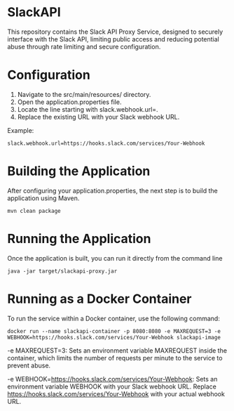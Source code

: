 # SlackAPI
This repository contains the Slack API Proxy Service, designed to securely interface with the Slack API, limiting public access and reducing potential abuse through rate limiting and secure configuration.

# Configuration

1. Navigate to the src/main/resources/ directory.
2. Open the application.properties file.
3. Locate the line starting with slack.webhook.url=.
4. Replace the existing URL with your Slack webhook URL.

Example:
```
slack.webhook.url=https://hooks.slack.com/services/Your-Webhook
```
# Building the Application
After configuring your application.properties, the next step is to build the application using Maven.
```
mvn clean package
```
# Running the Application
Once the application is built, you can run it directly from the command line
```
java -jar target/slackapi-proxy.jar
```
# Running as a Docker Container
To run the service within a Docker container, use the following command:
```
docker run --name slackapi-container -p 8080:8080 -e MAXREQUEST=3 -e WEBHOOK=https://hooks.slack.com/services/Your-Webhook slackapi-image
```
-e MAXREQUEST=3: Sets an environment variable MAXREQUEST inside the container, which limits the number of requests per minute to the service to prevent abuse.

-e WEBHOOK=https://hooks.slack.com/services/Your-Webhook: Sets an environment variable WEBHOOK with your Slack webhook URL. Replace https://hooks.slack.com/services/Your-Webhook with your actual webhook URL.

